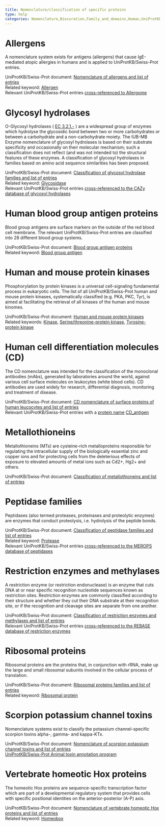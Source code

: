 ```yaml
---
title: Nomenclature/classification of specific proteins
type: help
categories: Nomenclature,Biocuration,Family_and_domains,Human,UniProtKB,help
---
```


# Allergens

A nomenclature system exists for antigens (allergens) that cause IgE-mediated atopic allergies in humans and is applied to UniProtKB/Swiss-Prot entries.

UniProtKB/Swiss-Prot document: [Nomenclature of allergens and list of entries](https://ftp.uniprot.org/pub/databases/uniprot/current_release/knowledgebase/complete/docs/allergen.txt)  
Related keyword: [Allergen](https://www.uniprot.org/keywords/KW-0020)  
Relevant UniProtKB/Swiss-Prot entries [cross-referenced to Allergome](https://www.uniprot.org/uniprotkb?query=database:allergome)

# Glycosyl hydrolases

O-Glycosyl hydrolases ( [EC 3.2.1.-](http://enzyme.expasy.org/EC/3.2.1.-) ) are a widespread group of enzymes which hydrolyse the glycosidic bond between two or more carbohydrates or between a carbohydrate and a non-carbohydrate moiety. The IUB-MB Enzyme nomenclature of glycosyl hydrolases is based on their substrate specificity and occasionally on their molecular mechanism; such a classification does not reflect (and was not intended to) the structural features of these enzymes. A classification of glycosyl hydrolases in families based on amino acid sequence similarities has been proposed.

UniProtKB/Swiss-Prot document: [Classification of glycosyl hydrolase families and list of entries](https://ftp.uniprot.org/pub/databases/uniprot/current_release/knowledgebase/complete/docs/glycosid.txt)  
Related keyword: [Glycosidase](https://www.uniprot.org/keywords/KW-0326)  
Relevant UniProtKB/Swiss-Prot entries [cross-referenced to the CAZy database of glycosyl hydrolases](https://www.uniprot.org/uniprotkb?query=database%3Acazy)

# Human blood group antigen proteins

Blood group antigens are surface markers on the outside of the red blood cell membrane. The relevant UniProtKB/Swiss-Prot entries are classified into 28 different blood group systems.

UniProtKB/Swiss-Prot document: [Blood group antigen proteins](https://ftp.uniprot.org/pub/databases/uniprot/current_release/knowledgebase/complete/docs/bloodgrp.txt)  
Related keyword: [Blood group antigen](https://www.uniprot.org/keywords/KW-0095)

# Human and mouse protein kinases

Phosphorylation by protein kinases is a universal cell-signaling fundamental process in eukaryotic cells. The list of all UniProtKB/Swiss-Prot human and mouse protein kinases, systematically classified (e.g. PKA, PKC, Tyr), is aimed at facilitating the retrieval of all kinases of the human and mouse kinomes.

UniProtKB/Swiss-Prot document: [Human and mouse protein kinases](https://ftp.uniprot.org/pub/databases/uniprot/current_release/knowledgebase/complete/docs/pkinfam.txt)  
Related keywords: [Kinase](https://www.uniprot.org/keywords/KW-0418), [Serine/threonine-protein kinase](https://www.uniprot.org/keywords/KW-0723), [Tyrosine-protein kinase](https://www.uniprot.org/keywords/KW-0829)

# Human cell differentiation molecules (CD)

The CD nomenclature was intended for the classification of the monoclonal antibodies (mAbs), generated by laboratories around the world, against various cell surface molecules on leukocytes (white blood cells). CD antibodies are used widely for research, differential diagnosis, monitoring and treatment of disease.

UniProtKB/Swiss-Prot document: [CD nomenclature of surface proteins of human leucocytes and list of entries](https://ftp.uniprot.org/pub/databases/uniprot/current_release/knowledgebase/complete/docs/cdlist.txt)  
Relevant UniProtKB/Swiss-Prot entries with a [protein name](https://www.uniprot.org/help/protein_names) [CD_antigen](https://www.uniprot.org/uniprotkb?query=protein_name:CD_antigen)

# Metallothioneins

Metallothioneins (MTs) are cysteine-rich metalloproteins responsible for regulating the intracellular supply of the biologically essential zinc and copper ions and for protecting cells from the deleterious effects of exposure to elevated amounts of metal ions such as Cd2+, Hg2+ and others.

UniProtKB/Swiss-Prot document: [Classification of metallothioneins and list of entries](https://ftp.uniprot.org/pub/databases/uniprot/current_release/knowledgebase/complete/docs/metallo.txt)

# Peptidase families

Peptidases (also termed proteases, proteinases and proteolytic enzymes) are enzymes that conduct proteolysis, i.e. hydrolysis of the peptide bonds.

UniProtKB/Swiss-Prot document: [Classification of peptidase families and list of entries](https://ftp.uniprot.org/pub/databases/uniprot/current_release/knowledgebase/complete/docs/peptidas.txt)  
Related keyword: [Protease](https://www.uniprot.org/keywords/KW-0645)  
Relevant UniProtKB/Swiss-Prot entries [cross-referenced to the MEROPS database of peptidases](https://www.uniprot.org/uniprotkb?query=database%3Amerops)

# Restriction enzymes and methylases

A restriction enzyme (or restriction endonuclease) is an enzyme that cuts DNA at or near specific recognition nucleotide sequences known as restriction sites. Restriction enzymes are commonly classified according to their structure and whether they cut their DNA substrate at their recognition site, or if the recognition and cleavage sites are separate from one another.

UniProtKB/Swiss-Prot document: [Classification of restriction enzymes and methylases and list of entries](https://ftp.uniprot.org/pub/databases/uniprot/current_release/knowledgebase/complete/docs/restric.txt)  
Relevant UniProtKB/Swiss-Prot entries [cross-referenced to the REBASE database of restriction enzymes](https://www.uniprot.org/uniprotkb?query=database%3Arebase)

# Ribosomal proteins

Ribosomal proteins are the proteins that, in conjunction with rRNA, make up the large and small ribosomal subunits involved in the cellular process of translation.

UniProtKB/Swiss-Prot document: [Ribosomal proteins families and list of entries](https://ftp.uniprot.org/pub/databases/uniprot/current_release/knowledgebase/complete/docs/ribosomp.txt)  
Related keyword: [Ribosomal protein](https://www.uniprot.org/keywords/KW-0689)

# Scorpion potassium channel toxins

Nomenclature systems exist to classify the potassium channel-specific scorpion toxins alpha-, gamma- and kappa-KTx.

UniProtKB/Swiss-Prot document: [Nomenclature of scorpion potassium channel toxins and list of entries](https://ftp.uniprot.org/pub/databases/uniprot/current_release/knowledgebase/complete/docs/scorpktx.txt)  
[UniProtKB/Swiss-Prot Animal toxin annotation program](https://www.uniprot.org/help/Toxins)

# Vertebrate homeotic Hox proteins

The homeotic Hox proteins are sequence-specific transcription factor which are part of a developmental regulatory system that provides cells with specific positional identities on the anterior-posterior (A-P) axis.

UniProtKB/Swiss-Prot document: [Nomenclature of vertebrate homeotic Hox proteins and list of entries](https://ftp.uniprot.org/pub/databases/uniprot/current_release/knowledgebase/complete/docs/hoxlist.txt)  
Related keyword: [Homeobox](https://www.uniprot.org/keywords/KW-0371)
